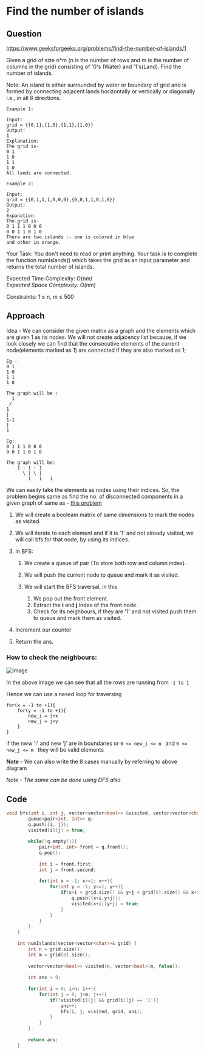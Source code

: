 # Find the number of islands

## Question

https://www.geeksforgeeks.org/problems/find-the-number-of-islands/1

Given a grid of size n*m (n is the number of rows and m is the number of columns in the grid) consisting of '0's (Water) and '1's(Land). Find the number of islands.

Note: An island is either surrounded by water or boundary of grid and is formed by connecting adjacent lands horizontally or vertically or diagonally i.e., in all 8 directions.

```
Example 1:

Input:
grid = {{0,1},{1,0},{1,1},{1,0}}
Output:
1
Explanation:
The grid is-
0 1
1 0
1 1
1 0
All lands are connected.
```

```
Example 2:

Input:
grid = {{0,1,1,1,0,0,0},{0,0,1,1,0,1,0}}
Output:
2
Expanation:
The grid is-
0 1 1 1 0 0 0
0 0 1 1 0 1 0 
There are two islands :- one is colored in blue 
and other in orange.
```

Your Task:
You don't need to read or print anything. Your task is to complete the function numIslands() which takes the grid as an input parameter and returns the total number of islands.

Expected Time Complexity: O(n*m)<br>
Expected Space Complexity: O(n*m)

Constraints:
1 ≤ n, m ≤ 500


## Approach

Idea - We can consider the given matrix as a graph and the elements which are given 1 as its nodes. We will not create adjacency list because, if we look closely we can find that the consecutive elements of the current node(elements marked as 1) are connected if they are also marked as 1;

```
Eg - 
0 1
1 0
1 1
1 0

The graph will be :
  1
 /
1
|
1-1
|
1
```


```
Eg:
0 1 1 1 0 0 0
0 0 1 1 0 1 0 

The graph will be:
    1 - 1 - 1
      \ | \ |
        1   1   1
```


We can easily take the elements as nodes using their indices. So, the problem begins same as find the no. of disconnected components in a given graph of same as  - [this problem](./No_of_province.md)

1. We will create a booleam matrix of same dimensions to mark the nodes as visited.

2. We will iterate to each element and if it is '1' and not already visited, we will call bfs for that node, by using its indices.

3. In BFS:
    1. We create a queue of pair (To store both row and column index).

    2. We will push the current node to queue and mark it as visited.

    3. We will start the BFS traversal, in this
        1. We pop out the front element.
        2. Extract the **i** and **j** index of the front node.
        3. Check for its neighbours, if they are '1' and not visited push them to queue and mark them as visited.

4. Increment our counter
5. Return the ans.

### How to check the neighbours:
![image](https://www.baeldung.com/wp-content/uploads/sites/4/2022/10/square_neighbors.jpg)

In the above image we can see that all the rows are running from ```-1 to 1```

Hence we can use a nesed loop for traversing
```
for(x = -1 to +1){
    for(y = -1 to +1){
        new_i = i+x
        new_j = j+y
    }
}
```

if the nww 'i' and new 'j' are in boundaries or ```0 <= new_i <= n ``` and ```0 <= new_j <= m ``` they will be valid elements

**Note** -  We can also write the 8 cases manually by referring to above diagram

*Note - The same can be done using DFS also*

## Code

```cpp
void bfs(int i, int j, vector<vector<bool>> &visited, vector<vector<char>> &grid, int &ans){
        queue<pair<int, int>> q;
        q.push({i, j});
        visited[i][j] = true;
        
        while(!q.empty()){
            pair<int, int> front = q.front();
            q.pop();
            
            int i = front.first;
            int j = front.second;
            
            for(int x = -1; x<=1; x++){
                for(int y = -1; y<=1; y++){
                    if(x+i < grid.size() && y+j < grid[0].size() && x+i >= 0 && y+j >= 0 && !visited[x+i][y+j] && grid[i+x][y+j] == '1'){
                        q.push({x+i,y+j});
                        visited[x+i][y+j] = true;
                    }
                }
            }
        }
    }
    
    int numIslands(vector<vector<char>>& grid) {
        int n = grid.size();
        int m = grid[0].size();
        
        vector<vector<bool>> visited(n, vector<bool>(m, false));
        
        int ans = 0;
        
        for(int i = 0; i<n; i++){
            for(int j = 0; j<m; j++){
                if(!visited[i][j] && grid[i][j] == '1'){
                    ans++;
                    bfs(i, j, visited, grid, ans);
                }
            }
        }
        
        return ans;
    }
```